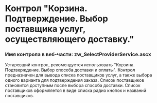 ﻿---
description: 2.4.9.1
---
# Контрол "Корзина. Подтверждение. Выбор поставщика услуг, осуществляющего доставку."
### Имя контрола в веб-части: zw_SelectProviderService.ascx
Устаревший контрол, рекомендуется использовать "Корзина. Подтверждение. Выбор способа доставки и оплаты".
Контрол предназначен для вывода списка поставщиков услуг, а также выбора одного варианта для подтверждения заказа.
Список поставщиков становится доступным после выбора способа доставки.
Список поставщиков оформляется в виде списка радио кнопок и названий поставщиков.
